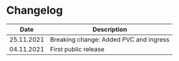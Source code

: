 Changelog
===

| Date       | Description                                       |
|------------|---------------------------------------------------|
| 25.11.2021 | Breaking change: Added PVC and ingress            |
| 04.11.2021 | First public release                              |
